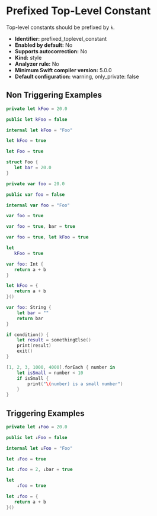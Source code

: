 # Prefixed Top-Level Constant

Top-level constants should be prefixed by `k`.

* **Identifier:** prefixed_toplevel_constant
* **Enabled by default:** No
* **Supports autocorrection:** No
* **Kind:** style
* **Analyzer rule:** No
* **Minimum Swift compiler version:** 5.0.0
* **Default configuration:** warning, only_private: false

## Non Triggering Examples

```swift
private let kFoo = 20.0
```

```swift
public let kFoo = false
```

```swift
internal let kFoo = "Foo"
```

```swift
let kFoo = true
```

```swift
let Foo = true
```

```swift
struct Foo {
   let bar = 20.0
}
```

```swift
private var foo = 20.0
```

```swift
public var foo = false
```

```swift
internal var foo = "Foo"
```

```swift
var foo = true
```

```swift
var foo = true, bar = true
```

```swift
var foo = true, let kFoo = true
```

```swift
let
   kFoo = true
```

```swift
var foo: Int {
   return a + b
}
```

```swift
let kFoo = {
   return a + b
}()
```

```swift
var foo: String {
    let bar = ""
    return bar
}
```

```swift
if condition() {
    let result = somethingElse()
    print(result)
    exit()
}
```

```swift
[1, 2, 3, 1000, 4000].forEach { number in
    let isSmall = number < 10
    if isSmall {
        print("\(number) is a small number")
    }
}
```

## Triggering Examples

```swift
private let ↓Foo = 20.0
```

```swift
public let ↓Foo = false
```

```swift
internal let ↓Foo = "Foo"
```

```swift
let ↓Foo = true
```

```swift
let ↓foo = 2, ↓bar = true
```

```swift
let
    ↓foo = true
```

```swift
let ↓foo = {
   return a + b
}()
```